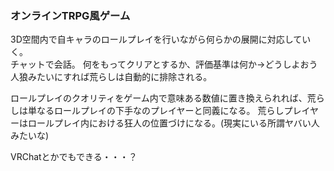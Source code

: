 ### オンラインTRPG風ゲーム
3D空間内で自キャラのロールプレイを行いながら何らかの展開に対応していく。  
チャットで会話。
何をもってクリアとするか、評価基準は何か→どうしよおう  
人狼みたいにすれば荒らしは自動的に排除される。

ロールプレイのクオリティをゲーム内で意味ある数値に置き換えられれば、荒らしは単なるロールプレイの下手なのプレイヤーと同義になる。
荒らしプレイヤーはロールプレイ内における狂人の位置づけになる。(現実にいる所謂ヤバい人みたいな)

VRChatとかでもできる・・・？
